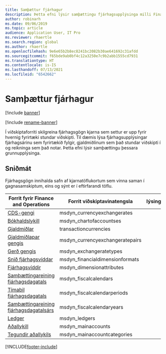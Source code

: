 ```yaml
---
title: Samþættur fjárhagur
description: Þetta efni lýsir samþættingu fjárhagsupplýsinga milli Finance and Operations og annarra forrita Dynamics 365 með Dataverse.
author: robinarh
ms.date: 09/06/2019
ms.topic: article
audience: Application User, IT Pro
ms.reviewer: rhaertle
ms.search.region: global
ms.author: rhaertle
ms.openlocfilehash: 9e6e65b2b8ec8241bc2082b30ae641692c31afdd
ms.sourcegitcommit: f65bde9ab0bf4c12a3250e7c9b2abb1555cd7931
ms.translationtype: HT
ms.contentlocale: is-IS
ms.lasthandoff: 07/13/2021
ms.locfileid: "6542662"
---
```

# <a name="integrated-ledger"></a>Samþættur fjárhagur

[!include [banner](../../includes/banner.md)]

[!include [rename-banner](~/includes/cc-data-platform-banner.md)]

Í viðskiptaforriti skilgreina fjárhagsgögn kjarna sem settur er upp fyrir hvernig fyrirtæki stundar viðskipti. Til dæmis lýsa fjárhagsupplýsingar fjárhagsárinu sem fyrirtækið fylgir, gjaldmiðlinum sem það stundar viðskipti í og reikninga sem það notar. Þetta efni lýsir samþættingu þessara grunnupplýsinga.

## <a name="templates"></a>Sniðmát

Fjárhagsgögn innihalda safn af kjarnatöflukortum sem vinna saman í gagnasamskiptum, eins og sýnt er í eftirfarandi töflu.

Forrit fyrir Finance and Operations | Forrit viðskiptavinatengsla     | lýsing
---------------------------------|----------------------------------|------------
[CDS-gengi](mapping-reference.md#123) | msdyn_currencyexchangerates |
[Bókhaldslykill](mapping-reference.md#121) | msdyn_chartofaccountses |
[Gjaldmiðlar](mapping-reference.md#218) | transactioncurrencies |
[Gjaldmiðlapar gengis](mapping-reference.md#122) | msdyn_currencyexchangeratepairs |
[Gerð gengis](mapping-reference.md#129) | msdyn_exchangeratetypes |
[Snið fjárhagsvíddar](mapping-reference.md#130) | msdyn_financialdimensionformats |
[Fjárhagsvíddir](mapping-reference.md#128) | msdyn_dimensionattributes |
[Samþættingareining fjárhagsdagatals](mapping-reference.md#132) | msdyn_fiscalcalendars |
[Tímabil fjárhagsdagatals](mapping-reference.md#131) | msdyn_fiscalcalendarperiods |
[Samþættingareining fjárhagsdagatalsárs](mapping-reference.md#133) | msdyn_fiscalcalendaryears |
[Ledger](mapping-reference.md#148) | msdyn_ledgers |
[Aðallykill](mapping-reference.md#152) | msdyn_mainaccounts |
[Tegundir aðallykils](mapping-reference.md#151) | msdyn_mainaccountcategories |

[!INCLUDE[footer-include](../../../../includes/footer-banner.md)]
